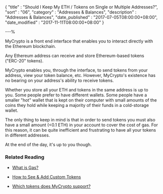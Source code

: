 {
"title"       : "Should I Keep My ETH / Tokens on Single or Multiple Addresses?",
"sort"        : "06",
"category"    : "Addresses & Balances",
"description" : "Addresses & Balances",
"date_published" : "2017-07-05T08:00:00+08:00",
"date_modified"  : "2017-11-11T08:00:00+08:00"
}

---%


MyCrypto is a front end interface that enables you to interact directly with the Ethereum blockchain.

Any Ethereum address can receive and store Ethereum-based tokens ("ERC-20" tokens).

MyCrypto enables you, through the interface, to send tokens from your address, view your token balance, etc. However, MyCrypto's existence has no bearing on your address's ability to receive tokens.

Whether you store all your ETH and tokens in the same address is up to you. Some people prefer to have different wallets. Some people have a smaller "hot" wallet that is kept on their computer with small amounts of the coins they hold while keeping a majority of their funds in a cold-storage wallet.

The only thing to keep in mind is that in order to send tokens you must also have a small amount (<0.1 ETH) in your account to cover the cost of gas. For this reason, it can be quite inefficient and frustrating to have all your tokens in different addresses.

At the end of the day, it's up to you though.

### Related Reading

- [What is Gas?](https://support.mycrypto.com/gas/what-is-gas-ethereum.html)

- [How to See & Add Custom Tokens](https://support.mycrypto.com/send/adding-new-token-and-sending-custom-tokens.html)

- [Which tokens does MyCrypto support?](https://support.mycrypto.com/faq/sending-bitcoin-btc-ltc-xmr-to-mycrypto.html)
